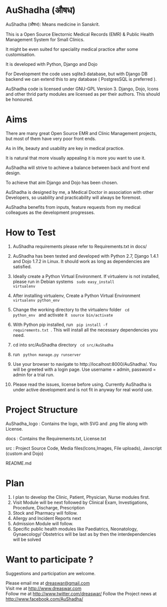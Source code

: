 
AuShadha  (औषध)
========

AuShadha (औषध): Means medicine in Sanskrit. 

This is a Open Source Electornic Medical Records (EMR) & Public Health Management System for Small Clinics.

It might be even suited for speciality medical practice after some customisation. 

It is developed with Python, Django and Dojo 

For Development the code uses sqlite3 database, but with Django DB backend we can extend this to any database ( PostgresSQL is preferred ).

AuShadha code is licensed under GNU-GPL Version 3. Django, Dojo, Icons and other thrid party modules are licensed as per their authors. This should be honoured.


Aims
====

There are many great Open Source EMR and Clinic Management projects, but most of them have very poor front ends. 

As in life, beauty and usability are key in medical practice.

It is natural that more visually appealing it is more you want to use it. 

AuShadha will strive to achieve a balance between back and front end design. 

To achieve that aim Django and Dojo has been chosen. 

AuShadha is designed by me, a Medical Doctor in association with other Developers, so usability and practicability will always be foremost. 

AuShadha benefits from inputs, feature requests from my medical colleagues as the development progresses. 




How to Test
===========

1) AuShadha requirements please refer to Requirements.txt in docs/

2) AuShadha has been tested and developed with Python 2.7, Django 1.4.1 and Dojo 1.7.2 in Linux. It should work as long as dependencies are satisfied. 

3) Ideally create a Python Virtual Environment. If virtualenv is not installed, please run in Debian systems <code> sudo easy_install virtualenv </code>

4) After installing virtualenv, Create a Python Virtual Environment  <code> virtualenv python_env </code> 

5) Change the working directory to the virtualenv folder <code> cd python_env </code> and activate it <code> source bin/activate </code>

6) With Python pip installed, run <code> pip install -f requirements.txt </code>. This will install all the necessary dependencies you need. 
 
7) cd into src/AuShadha directory <code> cd src/AuShadha </code>

8) run <code> python manage.py runserver </code>

9) Use your browser to navigate to http://localhost:8000/AuShadha/. You will be greeted with a login page. Use username = admin, password = admin for a trial run. 

10) Please read the issues, license before using. Currently AuShadha is under active development and is not fit in anyway for real world use.


Project Structure
=================
AuShadha_logo : Contains the logo, with SVG and .png file along with License.

docs          : Contains the Requirements.txt, License.txt

src           : Project Source Code, Media files(Icons,Images, File uploads), Javscript (custom and Dojo)

README.md



Plan
=====
1) I plan to develop the Clinic, Patient, Physician, Nurse modules first.  
2) Visit Module will be next followed by Clinical Exam, Investigations, Procedure, Discharge, Prescription  
3) Stock and Pharmacy will follow.  
4) Allergy and Incident Reports next  
5) Admission Module will follow.   
6) Specific public health modules like Paediatrics, Neonatology, Gynaecology/ Obstetrics will be last as by then
   the interdependencies will be solved  


Want to participate ?
====================

Suggestions and participation are welcome.   

Please email me at dreaswar@gmail.com  
Visit me at http://www.dreaswar.com  
Follow me at http://www.twitter.com/dreaswar/
Follow the Project news at http://www.facebook.com/AuShadha/  

